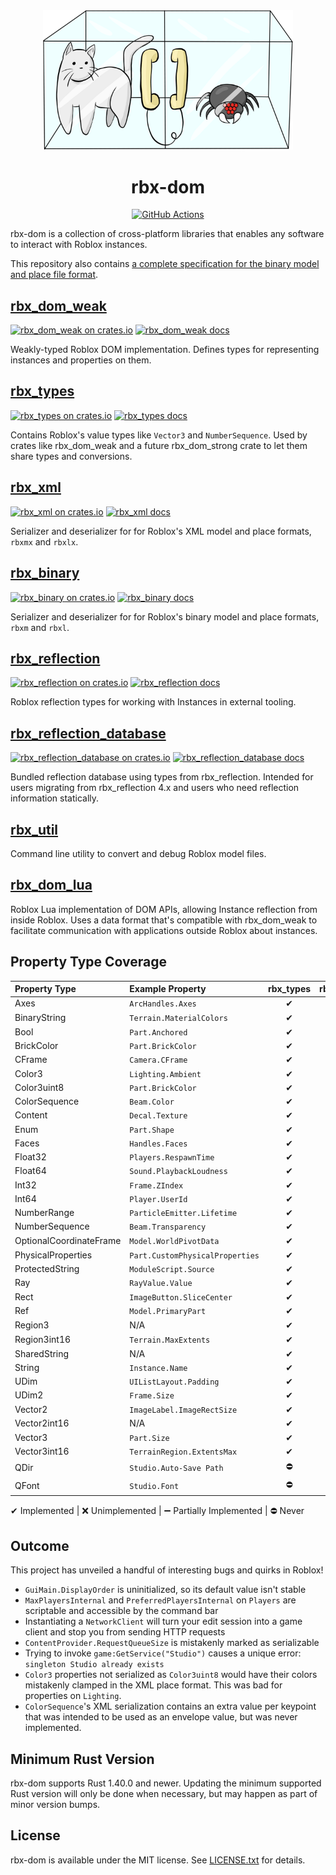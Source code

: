 <div align="center">
	<img width="400" src="rbx-dom-logo.png" />
</div>

<h1 align="center">rbx-dom</h1>
<div align="center">
	<a href="https://github.com/rojo-rbx/rbx-dom/actions">
		<img title="GitHub Actions" src="https://github.com/rojo-rbx/rbx-dom/workflows/CI/badge.svg" />
	</a>
</div>

rbx-dom is a collection of cross-platform libraries that enables any software to interact with Roblox instances.

This repository also contains [a complete specification for the binary model and place file format](format/binary.md).

## [rbx_dom_weak](rbx_dom_weak)
[![rbx_dom_weak on crates.io](https://img.shields.io/crates/v/rbx_dom_weak.svg)](https://crates.io/crates/rbx_dom_weak)
[![rbx_dom_weak docs](https://img.shields.io/badge/docs-docs.rs-orange.svg)](https://docs.rs/rbx_dom_weak)

Weakly-typed Roblox DOM implementation. Defines types for representing instances and properties on them.

## [rbx_types](rbx_types)
[![rbx_types on crates.io](https://img.shields.io/crates/v/rbx_types.svg)](https://crates.io/crates/rbx_types)
[![rbx_types docs](https://img.shields.io/badge/docs-docs.rs-orange.svg)](https://docs.rs/rbx_types)

Contains Roblox's value types like `Vector3` and `NumberSequence`. Used by crates like rbx_dom_weak and a future rbx_dom_strong crate to let them share types and conversions.

## [rbx_xml](rbx_xml)
[![rbx_xml on crates.io](https://img.shields.io/crates/v/rbx_xml.svg)](https://crates.io/crates/rbx_xml)
[![rbx_xml docs](https://img.shields.io/badge/docs-docs.rs-orange.svg)](https://docs.rs/rbx_xml)

Serializer and deserializer for for Roblox's XML model and place formats, `rbxmx` and `rbxlx`.

## [rbx_binary](rbx_binary)
[![rbx_binary on crates.io](https://img.shields.io/crates/v/rbx_binary.svg)](https://crates.io/crates/rbx_binary)
[![rbx_binary docs](https://img.shields.io/badge/docs-docs.rs-orange.svg)](https://docs.rs/rbx_binary)

Serializer and deserializer for for Roblox's binary model and place formats, `rbxm` and `rbxl`.

## [rbx_reflection](rbx_reflection)
[![rbx_reflection on crates.io](https://img.shields.io/crates/v/rbx_reflection.svg)](https://crates.io/crates/rbx_reflection)
[![rbx_reflection docs](https://img.shields.io/badge/docs-docs.rs-orange.svg)](https://docs.rs/rbx_reflection)

Roblox reflection types for working with Instances in external tooling.

## [rbx_reflection_database](rbx_reflection_database)
[![rbx_reflection_database on crates.io](https://img.shields.io/crates/v/rbx_reflection_database.svg)](https://crates.io/crates/rbx_reflection_database)
[![rbx_reflection_database docs](https://img.shields.io/badge/docs-docs.rs-orange.svg)](https://docs.rs/rbx_reflection_database)

Bundled reflection database using types from rbx_reflection. Intended for users migrating from rbx_reflection 4.x and users who need reflection information statically.

## [rbx_util](rbx_util)
Command line utility to convert and debug Roblox model files.

## [rbx_dom_lua](rbx_dom_lua)

Roblox Lua implementation of DOM APIs, allowing Instance reflection from inside Roblox. Uses a data format that's compatible with rbx_dom_weak to facilitate communication with applications outside Roblox about instances.

## Property Type Coverage

| Property Type           | Example Property                | rbx_types | rbx_dom_lua | rbx_xml | rbx_binary |
|:------------------------|:--------------------------------|:--:|:--:|:--:|:--:|
| Axes                    | `ArcHandles.Axes`               | ✔ | ✔ | ✔ | ✔ |
| BinaryString            | `Terrain.MaterialColors`        | ✔ | ➖ | ✔ | ✔ |
| Bool                    | `Part.Anchored`                 | ✔ | ✔ | ✔ | ✔ |
| BrickColor              | `Part.BrickColor`               | ✔ | ✔ | ✔ | ✔ |
| CFrame                  | `Camera.CFrame`                 | ✔ | ✔ | ✔ | ✔ |
| Color3                  | `Lighting.Ambient`              | ✔ | ✔ | ✔ | ✔ |
| Color3uint8             | `Part.BrickColor`               | ✔ | ✔ | ✔ | ✔ |
| ColorSequence           | `Beam.Color`                    | ✔ | ✔ | ✔ | ✔ |
| Content                 | `Decal.Texture`                 | ✔ | ✔ | ✔ | ✔ |
| Enum                    | `Part.Shape`                    | ✔ | ✔ | ✔ | ✔ |
| Faces                   | `Handles.Faces`                 | ✔ | ✔ | ✔ | ✔ |
| Float32                 | `Players.RespawnTime`           | ✔ | ✔ | ✔ | ✔ |
| Float64                 | `Sound.PlaybackLoudness`        | ✔ | ✔ | ✔ | ✔ |
| Int32                   | `Frame.ZIndex`                  | ✔ | ✔ | ✔ | ✔ |
| Int64                   | `Player.UserId`                 | ✔ | ✔ | ✔ | ✔ |
| NumberRange             | `ParticleEmitter.Lifetime`      | ✔ | ✔ | ✔ | ✔ |
| NumberSequence          | `Beam.Transparency`             | ✔ | ✔ | ✔ | ✔ |
| OptionalCoordinateFrame | `Model.WorldPivotData`          | ✔ | ❌ | ❌ | ✔ |
| PhysicalProperties      | `Part.CustomPhysicalProperties` | ✔ | ✔ | ✔ | ✔ |
| ProtectedString         | `ModuleScript.Source`           | ✔ | ✔ | ✔ | ✔ |
| Ray                     | `RayValue.Value`                | ✔ | ✔ | ✔ | ✔ |
| Rect                    | `ImageButton.SliceCenter`       | ✔ | ✔ | ✔ | ✔ |
| Ref                     | `Model.PrimaryPart`             | ✔ | ✔ | ✔ | ✔ |
| Region3                 | N/A                             | ✔ | ✔ | ❌ | ❌ |
| Region3int16            | `Terrain.MaxExtents`            | ✔ | ✔ | ❌ | ❌ |
| SharedString            | N/A                             | ✔ | ✔ | ✔ | ✔ |
| String                  | `Instance.Name`                 | ✔ | ✔ | ✔ | ✔ |
| UDim                    | `UIListLayout.Padding`          | ✔ | ✔ | ✔ | ✔ |
| UDim2                   | `Frame.Size`                    | ✔ | ✔ | ✔ | ✔ |
| Vector2                 | `ImageLabel.ImageRectSize`      | ✔ | ✔ | ✔ | ✔ |
| Vector2int16            | N/A                             | ✔ | ✔ | ✔ | ❌ |
| Vector3                 | `Part.Size`                     | ✔ | ✔ | ✔ | ✔ |
| Vector3int16            | `TerrainRegion.ExtentsMax`      | ✔ | ✔ | ✔ | ✔ |
| QDir                    | `Studio.Auto-Save Path`         | ⛔ | ⛔ | ⛔ | ⛔ |
| QFont                   | `Studio.Font`                   | ⛔ | ⛔ | ⛔ | ⛔ |

✔ Implemented | ❌ Unimplemented | ➖ Partially Implemented | ⛔ Never

## Outcome
This project has unveiled a handful of interesting bugs and quirks in Roblox!

- `GuiMain.DisplayOrder` is uninitialized, so its default value isn't stable
- `MaxPlayersInternal` and `PreferredPlayersInternal` on `Players` are scriptable and accessible by the command bar
- Instantiating a `NetworkClient` will turn your edit session into a game client and stop you from sending HTTP requests
- `ContentProvider.RequestQueueSize` is mistakenly marked as serializable
- Trying to invoke `game:GetService("Studio")` causes a unique error: `singleton Studio already exists`
- `Color3` properties not serialized as `Color3uint8` would have their colors mistakenly clamped in the XML place format. This was bad for properties on `Lighting`.
- `ColorSequence`'s XML serialization contains an extra value per keypoint that was intended to be used as an envelope value, but was never implemented.

## Minimum Rust Version
rbx-dom supports Rust 1.40.0 and newer. Updating the minimum supported Rust version will only be done when necessary, but may happen as part of minor version bumps.

## License
rbx-dom is available under the MIT license. See [LICENSE.txt](LICENSE.txt) for details.

